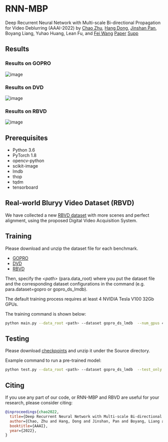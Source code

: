 # RNN-MBP
Deep Recurrent Neural Network with Multi-scale Bi-directional Propagation for Video Deblurring (AAAI-2022)
by [Chao Zhu](https://www.sivlab-xjtu.com/), [Hang Dong](https://sites.google.com/view/hdong/%E9%A6%96%E9%A1%B5), [Jinshan Pan](https://jspan.github.io/), Boyang Liang, Yuhao Huang, Lean Fu, and [Fei Wang](https://www.sivlab-xjtu.com)
[Paper](https://arxiv.org/abs/2112.05150) [Supp](https://drive.google.com/drive/folders/1i0EdcaSnSIrn38jm6nwKtANacTct083R?usp=sharing)


## Results

### Results on GOPRO
![image](https://github.com/XJTU-CVLAB-LOWLEVEL/RNN-MBP/blob/main/example_results/GORPO/GOPRO.png)

### Results on DVD
![image](https://github.com/XJTU-CVLAB-LOWLEVEL/RNN-MBP/blob/main/example_results/DVD/DVD.png)

### Results on RBVD
![image](https://github.com/XJTU-CVLAB-LOWLEVEL/RNN-MBP/blob/main/example_results/RBVD/RBVD.png)


## Prerequisites

- Python 3.6 
- PyTorch 1.8
- opencv-python
- scikit-image
- lmdb
- thop
- tqdm
- tensorboard



## Real-world Bluryy Video Dataset (RBVD)
We have collected a new [RBVD dataset](https://drive.google.com/drive/folders/1YQUIGdW4SCAQW5-dxg2lwjTig2XKLeSG?usp=sharing) with more scenes and perfect alignment, using the proposed Digital Video Acquisition System.



## Training
Please download and unzip the dataset file for each benchmark.

- [GOPRO](https://drive.google.com/file/d/1y4wvPdOG3mojpFCHTqLgriexhbjoWVkK/view?usp=sharing)
- [DVD](http://www.cs.ubc.ca/labs/imager/tr/2017/DeepVideoDeblurring/)
- [RBVD](https://drive.google.com/drive/folders/1YQUIGdW4SCAQW5-dxg2lwjTig2XKLeSG?usp=sharing)

Then, specify the *\<path\>* (para.data_root) where you put the dataset file and the corresponding dataset configurations in the command (e.g. para.dataset=gopro or gopro_ds_lmdb).

The default training process requires at least 4 NVIDIA Tesla V100 32Gb GPUs.

The training command is shown below:

```bash
python main.py --data_root <path> --dataset gopro_ds_lmdb  --num_gpus 4 --batch_size 4  --patch_size [256, 256]  --end_epoch 500
```


## Testing
Please download [checkpoints](https://drive.google.com/drive/folders/1i0EdcaSnSIrn38jm6nwKtANacTct083R?usp=sharing) and unzip it under the Source directory.

Example command to run a pre-trained model:

```bash
python test.py --data_root <path> --dataset gopro_ds_lmdb  --test_only --test_checkpoint <path>  --model RNN-MBP 
```


## Citing

If you use any part of our code, or RNN-MBP and RBVD are useful for your research, please consider citing:

```bibtex
@inproceedings{chao2022,
  title={Deep Recurrent Neural Network with Multi-scale Bi-directional Propagation for Video Deblurring},
  author={Chao, Zhu and Hang, Dong and Jinshan, Pan and Boyang, Liang and Yuhao, Huang and Lean, Fu and Fei, Wang},
  booktitle={AAAI},
  year={2022},
}
```
